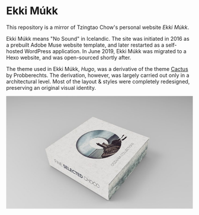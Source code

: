 # Ekki Múkk

This repository is a mirror of Tzingtao Chow's personal website *Ekki Múkk*.

Ekki Múkk means "No Sound" in Icelandic. The site was initiated in 2016 as a prebuilt Adobe Muse website template, and later restarted as a self-hosted WordPress application. In June 2019, Ekki Múkk was migrated to a Hexo website, and was open-sourced shortly after.

The theme used in Ekki Múkk, *Hugo*, was a derivative of the theme [Cactus](https://probberechts.github.io/hexo-theme-cactus/) by Probberechts. The derivation, however, was largely carried out only in a architectural level. Most of the layout & styles were completely redesigned, preserving an original visual identity.

![Demo](https://raw.githubusercontent.com/Cyphexl/ekki-mukk/master/source/portfolio/index/continental-choco.jpg)